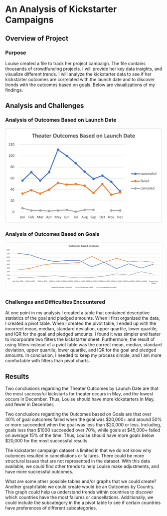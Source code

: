 # An Analysis of Kickstarter Campaigns

## Overview of Project

### Purpose
 
Louise created a file to track her project campaign. The file contains thousands of crowdfunding projects. I will provide her key data insights, and visualize different trends. I will analyze the kickstarter data to see if her kickstarter outcomes are correlated with the launch date and to discover trends with the outcomes based on goals. Below are visualizations of my findings.
 
## Analysis and Challenges

### Analysis of Outcomes Based on Launch Date
![Theater_Outcomes_vs_Launch](Theater_Outcomes_vs_Launch.png)

### Analysis of Outcomes Based on Goals
![Outcomes_vs_Goals.png](Outcomes_vs_Goals.png)

### Challenges and Difficulties Encountered
At one point in my analysis I created a table that contained descriptive statistics of the goal and pledged amounts. When I first organized the data, I created a pivot table. When I created the pivot table, I ended up with the incorrect mean, median, standard deviation, upper quartile, lower quartile, and IQR for the goal and pledged amounts. I found it was simpler and faster to incorporate two filters the kickstarter sheet. Furthermore, the result of using filters instead of a pviot table was the correct mean, median, standard deviation, upper quartile, lower quartile, and IQR for the goal and pledged amounts. In conclusion, I needed to keep my process simple, and I am more comfortable with filters than pivot charts.

## Results
Two conclusions regarding the Theater Outcomes by Launch Date are that the most successful kickstarts for theater occurs in May, and the lowest occurs in December. Thus, Louise should have more kickstarters in May, and fewer in December. 

Two conclusions regarding the Outcomes based on Goals are that over 40% of goal outcomes failed when the goal was $20,000+ and around 50% or more succeeded when the goal was less than $20,000 or less. Including, goals less than $1000 succeeded over 70%, while goals at $45,000+ failed on average 15% of the time. Thus, Louise should have more goals below $20,000 for the most successful results.

The kickstarter campaign dataset is limited in that we do not know why outomces resulted in cancellations or failures. There could be more structural issues that are not represented in the dataset. With this data available, we could find other trends to help Louise make adjustments, and have more successful outcomes.

What are some other possible tables and/or graphs that we could create? Another graph/table we could create would be an Outcomes by Country. This graph could help us understand trends within countries to discover which countries have the most failures or cancellations. Additionally, we could include the subcategory in the a pivot table to see if certain countries have preferences of different subcategories.
